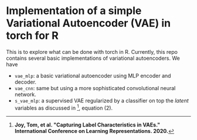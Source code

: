 # Implementation of a simple Variational Autoencoder (VAE) in torch for R

This is to explore what can be done with torch in R. Currently, this repo contains several basic implementations of variational autoencoders. We have

- `vae_mlp`: a basic variational autoencoder using MLP encoder and decoder.
- `vae_cnn`: same but using a more sophisticated convolutional neural network.
- `s_vae_mlp`: a supervised VAE regularized by a classifier on top the _latent_ variables as discussed in [^1], equation (2). 


[^1]: **Joy, Tom, et al. "Capturing Label Characteristics in VAEs." International Conference on Learning Representations. 2020.**

